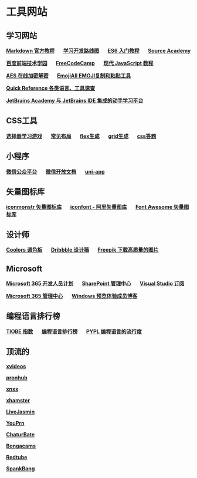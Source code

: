 # 工具网站

## 学习网站

[**Markdown 官方教程**](https://markdown.com.cn/)
&nbsp;&nbsp;&nbsp;&nbsp;
[**学习开发路线图**](https://roadmap.sh)
&nbsp;&nbsp;&nbsp;&nbsp;
[**ES6 入门教程**](https://es6.ruanyifeng.com/)
&nbsp;&nbsp;&nbsp;&nbsp;
[**Source Academy**](https://sourceacademy.org/sicpjs/index)

[**百度前端技术学园**](http://ife.baidu.com/)
&nbsp;&nbsp;&nbsp;&nbsp;
[**FreeCodeCamp**](https://chinese.freecodecamp.org/learn)
&nbsp;&nbsp;&nbsp;&nbsp;
[**现代 JavaScript 教程**](https://zh.javascript.info/)

[**AES 在线加密解密**](http://tool.chacuo.net/cryptaes)
&nbsp;&nbsp;&nbsp;&nbsp;
[**EmojiAll EMOJI复制和粘贴工具**](https://www.emojiall.com/zh-hans)

[**Quick Reference 各类语言、工具速查**](https://quickref.me/)

[**JetBrains Academy 与 JetBrains IDE 集成的动手学习平台**](https://hyperskill.org/join/1ffe05030)

## CSS工具

[**选择器学习游戏**](https://flukeout.github.io/)
&nbsp;&nbsp;&nbsp;&nbsp;
[**常见布局**](https://csslayout.io/)
&nbsp;&nbsp;&nbsp;&nbsp;
[**flex生成**](https://loading.io/flexbox/)
&nbsp;&nbsp;&nbsp;&nbsp;
[**grid生成**](https://cssgr.id/)
&nbsp;&nbsp;&nbsp;&nbsp;
[**css答题**](https://www.guess-css.app/)

## 小程序

[**微信公众平台**](https://mp.weixin.qq.com/)
&nbsp;&nbsp;&nbsp;&nbsp;
[**微信开放文档**](https://developers.weixin.qq.com/miniprogram/dev/framework/)
&nbsp;&nbsp;&nbsp;&nbsp;
[**uni-app**](https://uniapp.dcloud.net.cn/)

## 矢量图标库

[**iconmonstr 矢量图标库**](https://iconmonstr.com)
&nbsp;&nbsp;&nbsp;&nbsp;
[**iconfont - 阿里矢量图库**](https://www.iconfont.cn)
&nbsp;&nbsp;&nbsp;&nbsp;
[**Font Awesome 矢量图标库**](https://fontawesome.com/)

## 设计师

[**Coolors 调色板**](https://coolors.co)
&nbsp;&nbsp;&nbsp;&nbsp;
[**Dribbble 设计稿**](https://dribbble.com)
&nbsp;&nbsp;&nbsp;&nbsp;
[**Freepik 下载高质量的图片**](https://www.freepik.com)

## Microsoft

[**Microsoft 365 开发人员计划**](https://developer.microsoft.com/zh-cn/microsoft-365/profile)
&nbsp;&nbsp;&nbsp;&nbsp;
[**SharePoint 管理中心**](https://junjieweb-admin.sharepoint.com/_layouts/15/online/AdminHome.aspx/home)
&nbsp;&nbsp;&nbsp;&nbsp;
[**Visual Studio 订阅**](https://my.visualstudio.com/Benefits?mkt=zh-cn)

[**Microsoft 365 管理中心**](https://admin.microsoft.com/Adminportal/Home?source=applauncher/homepage)
&nbsp;&nbsp;&nbsp;&nbsp;
[**Windows 预览体验成员博客**](https://blogs.windows.com/windows-insider/)

## 编程语言排行榜

[**TIOBE 指数**](https://www.tiobe.com/tiobe-index/)
&nbsp;&nbsp;&nbsp;&nbsp;
[**编程语言排行榜**](https://hellogithub.com/report/tiobe/)
&nbsp;&nbsp;&nbsp;&nbsp;
[**PYPL 编程语言的流行度**](https://pypl.github.io/PYPL.html)

## 顶流的

[**xvideos**](https://www.xvideos.com/history/)

[**pronhub**](https://cn.pornhub.com/)

[**xnxx**](https://www.xnxx.com/)

[**xhamster**](https://zh.xhamster.com/)

[**LiveJasmin**](https://www.livejasmin.com/en/girls)

[**YouPrn**](https://www.youporn.com/)

[**ChaturBate**](https://chaturbate.com/)

[**Bongacams**](https://bongacams.com/)

[**Redtube**](https://www.redtube.com/)

[**SpankBang**](https://spankbang.com/)



